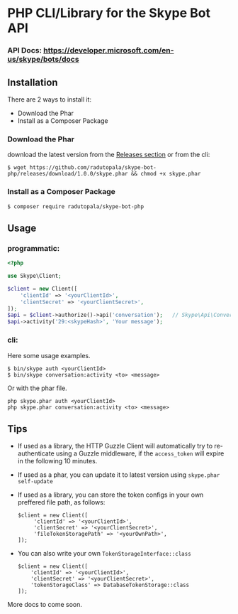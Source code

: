 # PHP CLI/Library for the Skype Bot API

### API Docs: https://developer.microsoft.com/en-us/skype/bots/docs

## Installation

There are 2 ways to install it: 
 
  - Download the Phar
  - Install as a Composer Package

### Download the Phar

download the latest version from the [Releases section](https://github.com/radutopala/skype-bot-php/releases/latest) or from the cli:

```
$ wget https://github.com/radutopala/skype-bot-php/releases/download/1.0.0/skype.phar && chmod +x skype.phar
```

### Install as a Composer Package

```
$ composer require radutopala/skype-bot-php
```

## Usage

### programmatic:

```php
<?php

use Skype\Client;

$client = new Client([
    'clientId' => '<yourClientId>',
    'clientSecret' => '<yourClientSecret>',
]);
$api = $client->authorize()->api('conversation');   // Skype\Api\Conversation
$api->activity('29:<skypeHash>', 'Your message');
```

### cli:

Here some usage examples.

```
$ bin/skype auth <yourClientId>
$ bin/skype conversation:activity <to> <message>
```

Or with the phar file. 

```
php skype.phar auth <yourClientId>
php skype.phar conversation:activity <to> <message>
```

## Tips
 - If used as a library, the HTTP Guzzle Client will automatically try to re-authenticate using a Guzzle middleware, if the `access_token` will expire in the following 10 minutes.
 - If used as a phar, you can update it to latest version using `skype.phar self-update`
 - If used as a library, you can store the token configs in your own preffered file path, as follows:
 
   ```
   $client = new Client([
        'clientId' => '<yourClientId>',
        'clientSecret' => '<yourClientSecret>',
        'fileTokenStoragePath' => '<yourOwnPath>',
   ]);
   ```
 
 - You can also write your own `TokenStorageInterface::class`
 
   ```
   $client = new Client([
       'clientId' => '<yourClientId>',
       'clientSecret' => '<yourClientSecret>',
       'tokenStorageClass' => DatabaseTokenStorage::class
   ]);
   ```

More docs to come soon.
